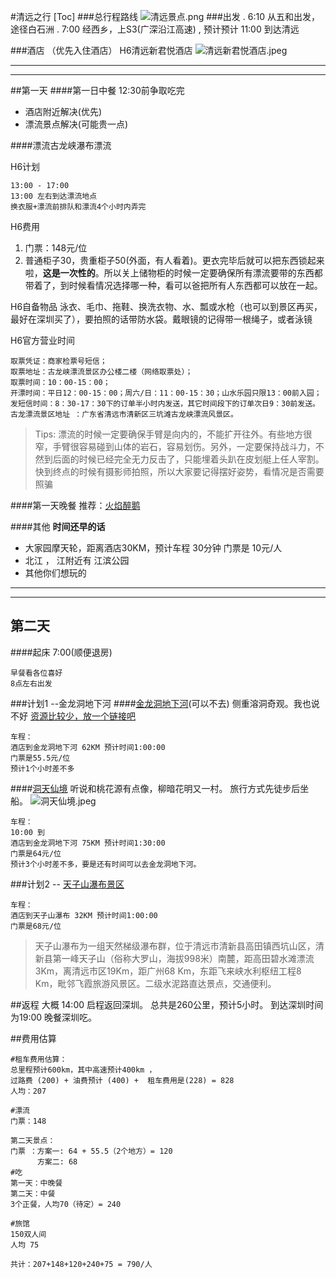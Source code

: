 #清远之行
[Toc]
###总行程路线
![清远景点.png](http://upload-images.jianshu.io/upload_images/1156189-3ad47167550ae5cb.png?imageMogr2/auto-orient/strip%7CimageView2/2/w/1240)
###出发
 .  6:10 从五和出发，途径白石洲
 .  7:00 经西乡，上S3(广深沿江高速) 
 , 预计预计 11:00 到达清远
     
###酒店 （优先入住酒店）
H6清远新君悦酒店
![清远新君悦酒店.jpeg](http://upload-images.jianshu.io/upload_images/1156189-eb1ac6896a4d2d67.jpeg?imageMogr2/auto-orient/strip%7CimageView2/2/w/1240)

----
----
##第一天
####第一日中餐 12:30前争取吃完
* 酒店附近解决(优先)
* 漂流景点解决(可能贵一点) 

####漂流古龙峡瀑布漂流 

H6计划
````
13:00 - 17:00
13:00 左右到达漂流地点
换衣服+漂流前排队和漂流4个小时内弄完
````

H6费用
1. 门票：148元/位 
2.  普通柜子30，贵重柜子50(外面，有人看着)。更衣完毕后就可以把东西锁起来啦，**这是一次性的**。所以关上储物柜的时候一定要确保所有漂流要带的东西都带着了，到时候看情况选择哪一种，看可以爸把所有人东西都可以放在一起。

H6自备物品
泳衣、毛巾、拖鞋、换洗衣物、水、瓢或水枪（也可以到景区再买，最好在深圳买了），要拍照的话带防水袋。戴眼镜的记得带一根绳子，或者泳镜

H6官方营业时间
````
取票凭证：商家检票号短信；
取票地址：古龙峡漂流景区办公楼二楼（网络取票处）；
取票时间：10：00-15：00；
开漂时间：平日12：00-15：00；周六/日：11：00-15：30；山水乐园只限13：00前入园；
发短信时间：8：30-17：30下的订单半小时内发送，其它时间段下的订单次日9：30前发送。
古龙漂流景区地址 ：广东省清远市清新区三坑滩古龙峡漂流风景区。
````

>Tips: 漂流的时候一定要确保手臂是向内的，不能扩开往外。有些地方很窄，手臂很容易碰到山体的岩石，容易划伤。另外，一定要保持战斗力，不然到后面的时候已经完全无力反击了，只能埋着头趴在皮划艇上任人宰割。快到终点的时候有摄影师拍照，所以大家要记得摆好姿势，看情况是否需要照骗

####第一天晚餐
推荐：[火焰醉鹅](http://qingyuan.meituan.com/shop/76189516?utm_term=AiphoneBgroupC8.3.0DweixinEpoiG067A00C6DA2E192CF5F7BB58D3C742A615A7A977A7D53A1B3AAE6E1B57493B6220170809150034307&utm_source=appshare&utm_medium=iOSweb)

####其他
**时间还早的话**
* 大家园摩天轮，距离酒店30KM，预计车程 30分钟
门票是 10元/人
* 北江 ， 江附近有 江滨公园
* 其他你们想玩的

------
------


## 第二天
####起床 7:00(顺便退房)
````
早餐看各位喜好
8点左右出发
````

###计划1 --金龙洞地下河
####[金龙洞地下河](http://www.mafengwo.cn/poi/5426513.html)(可以不去)
侧重溶洞奇观。我也说不好
[资源比较少，放一个链接吧](http://www.mafengwo.cn/poi/5503887.html)

````
车程：
酒店到金龙洞地下河 62KM 预计时间1:00:00
门票是55.5元/位
预计1个小时差不多
````

####[洞天仙境](http://www.mafengwo.cn/i/3444424.html)
听说和桃花源有点像，柳暗花明又一村。
旅行方式先徒步后坐船。
![洞天仙境.jpeg](http://upload-images.jianshu.io/upload_images/1156189-9bb322190087217f.jpeg?imageMogr2/auto-orient/strip%7CimageView2/2/w/1240)

````
车程：
10:00 到
酒店到金龙洞地下河 75KM 预计时间1:30:00
门票是64元/位
预计3个小时差不多，要是还有时间可以去金龙洞地下河。
````

###计划2 --  [天子山瀑布景区](http://www.mafengwo.cn/i/5636429.html)

````
车程：
酒店到天子山瀑布 32KM 预计时间1:00:00
门票是68元/位
````
>天子山瀑布为一组天然梯级瀑布群，位于清远市清新县高田镇西坑山区，清新县第一峰天子山（俗称大罗山，海拔998米）南麓，距高田碧水滩漂流3Km，离清远市区19Km，距广州68 Km，东距飞来峡水利枢纽工程8 Km，毗邻飞霞旅游风景区。二级水泥路直达景点，交通便利。

##返程
大概 14:00 启程返回深圳。
总共是260公里，预计5小时。
到达深圳时间为19:00
晚餐深圳吃。

##费用估算
````
#租车费用估算：
总里程预计600km，其中高速预计400km ，
过路费 (200) + 油费预计 (400) +  租车费用是(228) = 828
人均：207

#漂流
门票：148

第二天景点：
门票 ：方案一: 64 + 55.5（2个地方）= 120
      方案二: 68
#吃
第一天：中晚餐
第二天：中餐
3个正餐，人均70（待定）= 240

#旅馆
150双人间 
人均 75

共计：207+148+120+240+75 = 790/人
````
